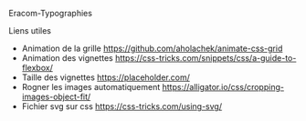 Eracom-Typographies

Liens utiles
* Animation de la grille https://github.com/aholachek/animate-css-grid
* Animation des vignettes https://css-tricks.com/snippets/css/a-guide-to-flexbox/
* Taille des vignettes https://placeholder.com/
* Rogner les images automatiquement https://alligator.io/css/cropping-images-object-fit/
* Fichier svg sur css https://css-tricks.com/using-svg/
